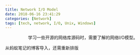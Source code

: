 ```yaml
---
title: Network I/O Model
date: 2018-06-16 23:41:29
categories: [Network]
tags: [tech, network, I/O, Unix, Windows]
---
```


<center>学习一些开源的网络库源码时，需要了解的网络I/O模型。</center>

<!-- more -->

从蚂蚁笔记的博客导入，还需重新排版
